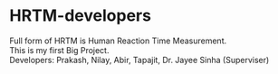 # HRTM-developers
Full form of HRTM is Human Reaction Time Measurement.
<br>
This is my first Big Project.
<br>
Developers: Prakash, Nilay, Abir, Tapajit, Dr. Jayee Sinha (Superviser)
